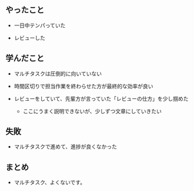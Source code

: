 ## やったこと

* 一日中テンパっていた

* レビューした

## 学んだこと

* マルチタスクは圧倒的に向いていない

* 時間区切りで担当作業を終わらせた方が最終的な効率が良い

* レビューをしていて、先輩方が言っていた「レビューの仕方」を少し掴めた
  * ここにうまく説明できないが、少しずつ文章にしていきたい

## 失敗

* マルチタスクで進めて、進捗が良くなかった

## まとめ

* マルチタスク、よくないです。
